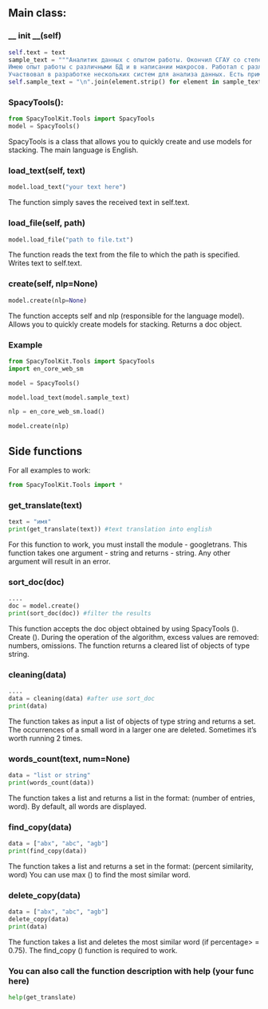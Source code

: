 ## Main class:

### __ init __(self)
```python
self.text = text
sample_text = """Аналитик данных с опытом работы. Окончил СГАУ со степенью магистра по математике.
Имею опыт работы с различными БД и в написании макросов. Работал с различными фреймворками для анализа данных на Python.
Участвовал в разработке нескольких систем для анализа данных. Есть примеры своих проектов по Data Science на GitHub:""".split("\n")
self.sample_text = "\n".join(element.strip() for element in sample_text)
```

### SpacyTools():
```python
from SpacyToolKit.Tools import SpacyTools
model = SpacyTools()
```
SpacyTools is a class that allows you to quickly create and use models for stacking. The main language is English.

### load_text(self, text)

```python
model.load_text("your text here")
```

The function simply saves the received text in self.text.

### load_file(self, path)
```python
model.load_file("path to file.txt")
```

The function reads the text from the file to which the path is specified. Writes text to self.text.

### create(self, nlp=None)
```python
model.create(nlp=None)
```
The function accepts self and nlp (responsible for the language model).
Allows you to quickly create models for stacking.
Returns a doc object.

### Example

```python
from SpacyToolKit.Tools import SpacyTools
import en_core_web_sm

model = SpacyTools()

model.load_text(model.sample_text)

nlp = en_core_web_sm.load()

model.create(nlp)
```

## Side functions

For all examples to work:
```python
from SpacyToolKit.Tools import *
```

### get_translate(text)
```python
text = "имя"
print(get_translate(text)) #text translation into english
```

For this function to work, you must install the module - googletrans.
This function takes one argument - string and returns - string.
Any other argument will result in an error.

### sort_doc(doc)
```python
....
doc = model.create()
print(sort_doc(doc)) #filter the results
```

This function accepts the doc object obtained by using SpacyTools (). Create ().
During the operation of the algorithm, excess values are removed: numbers, omissions.
The function returns a cleared list of objects of type string.

### cleaning(data)
```python
....
data = cleaning(data) #after use sort_doc
print(data)
```

The function takes as input a list of objects of type string and returns a set.
The occurrences of a small word in a larger one are deleted.
Sometimes it’s worth running 2 times.

### words_count(text, num=None)
```python
data = "list or string"
print(words_count(data))
```

The function takes a list and returns a list in the format:
(number of entries, word).
By default, all words are displayed.

### find_copy(data)
```python
data = ["abx", "abc", "agb"]
print(find_copy(data))
```

The function takes a list and returns a set in the format:
(percent similarity, word)
You can use max () to find the most similar word.

### delete_copy(data)
```python
data = ["abx", "abc", "agb"]
delete_copy(data)
print(data)
```

The function takes a list and deletes the most similar word (if percentage> = 0.75).
The find_copy () function is required to work.

### You can also call the function description with help (your func here)
```python
help(get_translate)
```